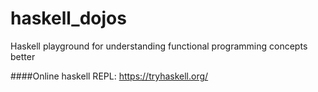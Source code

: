 # haskell_dojos

Haskell playground for understanding functional programming concepts better

####Online haskell REPL:
https://tryhaskell.org/